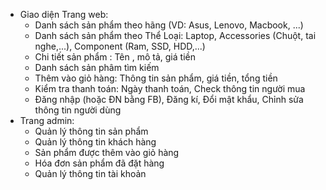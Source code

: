 
+ Giao diện Trang web:
  - Danh sách sản phẩm theo hãng (VD: Asus, Lenovo, Macbook, ...)
  - Danh sách sản phẩm theo Thể Loại: Laptop, Accessories (Chuột, tai nghe,...), Component (Ram, SSD, HDD,...)
  - Chi tiết sản phẩm : Tên , mô tả, giá tiền
  - Danh sách sản phâm tìm kiếm
  - Thêm vào giỏ hàng: Thông tin sản phẩm, giá tiền, tổng tiền
  - Kiểm tra thanh toán: Ngày thanh toán, Check thông tin người mua 
  - Đăng nhập (hoặc ĐN bằng FB), Đăng kí, Đổi mật khẩu, Chỉnh sửa thông tin người dùng
+ Trang admin:
  - Quản lý thông tin sản phẩm
  - Quản lý thông tin khách hàng
  - Sản phẩm được thêm vào giỏ hàng
  - Hóa đơn sản phẩm đã đặt hàng
  - Quản lý thông tin tài khoản
